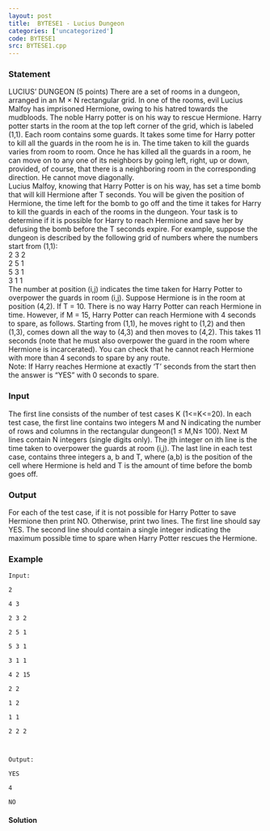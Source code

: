 ```yaml
---
layout: post
title:  BYTESE1 - Lucius Dungeon
categories: ['uncategorized']
code: BYTESE1
src: BYTESE1.cpp
---
```


### **Statement**

LUCIUS’ DUNGEON (5 points) There are a set of rooms in a dungeon, arranged in
an M × N rectangular grid. In one of the rooms, evil Lucius Malfoy has
imprisoned Hermione, owing to his hatred towards the mudbloods. The noble
Harry potter is on his way to rescue Hermione. Harry potter starts in the room
at the top left corner of the grid, which is labeled (1,1). Each room contains
some guards. It takes some time for Harry potter to kill all the guards in the
room he is in. The time taken to kill the guards varies from room to room.
Once he has killed all the guards in a room, he can move on to any one of its
neighbors by going left, right, up or down, provided, of course, that there is
a neighboring room in the corresponding direction. He cannot move diagonally.  
Lucius Malfoy, knowing that Harry Potter is on his way, has set a time bomb
that will kill Hermione after T seconds. You will be given the position of
Hermione, the time left for the bomb to go off and the time it takes for Harry
to kill the guards in each of the rooms in the dungeon. Your task is to
determine if it is possible for Harry to reach Hermione and save her by
defusing the bomb before the T seconds expire. For example, suppose the
dungeon is described by the following grid of numbers where the numbers start
from (1,1):  
2 3 2  
2 5 1  
5 3 1  
3 1 1  
The number at position (i,j) indicates the time taken for Harry Potter to
overpower the guards in room (i,j). Suppose Hermione is in the room at
position (4,2). If T = 10. There is no way Harry Potter can reach Hermione in
time. However, if M = 15, Harry Potter can reach Hermione with 4 seconds to
spare, as follows. Starting from (1,1), he moves right to (1,2) and then
(1,3), comes down all the way to (4,3) and then moves to (4,2). This takes 11
seconds (note that he must also overpower the guard in the room where Hermione
is incarcerated). You can check that he cannot reach Hermione with more than 4
seconds to spare by any route.  
Note: If Harry reaches Hermione at exactly ‘T’ seconds from the start then the
answer is “YES” with 0 seconds to spare.

### Input

The first line consists of the number of test cases K (1<=K<=20). In each test
case, the first line contains two integers M and N indicating the number of
rows and columns in the rectangular dungeon(1 ≤ M,N≤ 100). Next M lines
contain N integers (single digits only). The jth integer on ith line is the
time taken to overpower the guards at room (i,j). The last line in each test
case, contains three integers a, b and T, where (a,b) is the position of the
cell where Hermione is held and T is the amount of time before the bomb goes
off.

### Output

For each of the test case, if it is not possible for Harry Potter to save
Hermione then print NO. Otherwise, print two lines. The first line should say
YES. The second line should contain a single integer indicating the maximum
possible time to spare when Harry Potter rescues the Hermione.

### Example

    
    
    Input:
    2
    4 3 
    2 3 2
    2 5 1
    5 3 1
    3 1 1
    4 2 15
    2 2
    1 2
    1 1
    2 2 2
    
    Output:
    YES
    4
    NO
    



#### **Solution**



